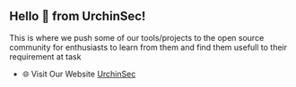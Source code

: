 ## Hello 👋 from UrchinSec! 
This is where we push some of our tools/projects to the open source community for enthusiasts to learn from them and find them usefull to their requirement at task

- 🌐 Visit Our Website [UrchinSec](https://urchinsec.com/)

